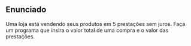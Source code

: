 ## Enunciado

Uma loja está vendendo seus produtos em 5 prestações sem juros. Faça um programa que insira o valor total de uma compra e o valor das prestações.
